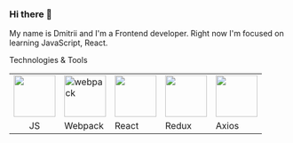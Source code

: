 ### Hi there 👋

My name is Dmitrii and I'm a Frontend developer. Right now I'm focused on learning JavaScript, React. 

Technologies & Tools

<table>
  <tr>
    <td><img style="width: 75px" src="https://cdn4.iconfinder.com/data/icons/logos-and-brands/512/187_Js_logo_logos-1024.png" /></td>
    <td><img width="75px" src="https://img.icons8.com/color/96/webpack.png" alt="webpack"/></td>
    <td><img style="width: 75px" src="https://cdn4.iconfinder.com/data/icons/logos-3/600/React.js_logo-1024.png" /></td>
    <td><img style="width: 75px" src="https://img.icons8.com/?size=512&id=jD-fJzVguBmw&format=png" /></td>
    <td><img style="width: 75px" src="https://user-images.githubusercontent.com/8939680/57233882-20344080-6fe5-11e9-9086-d20a955bed59.png" /></td>
    
  </tr>
  <tr>
    <td style="display: flex; justify-content: center">JS</td>
    <td>Webpack</td>
    <td>React</td>
    <td>Redux</td>
    <td>Axios</td>
  </tr>

</table>





<!--
**DmitriiSublime/DmitriiSublime** is a ✨ _special_ ✨ repository because its `README.md` (this file) appears on your GitHub profile.

Here are some ideas to get you started:

- 🔭 I’m currently working on ...
- 🌱 I’m currently learning ...
- 👯 I’m looking to collaborate on ...
- 🤔 I’m looking for help with ...
- 💬 Ask me about ...
- 📫 How to reach me: ...
- 😄 Pronouns: ...
- ⚡ Fun fact: ...
-->

